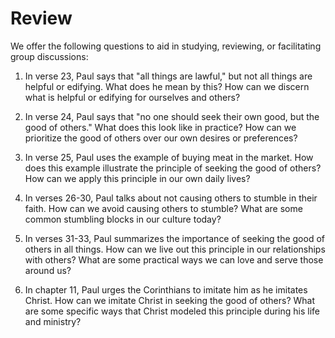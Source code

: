 # Review

We offer the following questions to aid in studying, reviewing, or facilitating group discussions:

1. In verse 23, Paul says that "all things are lawful," but not all things are helpful or edifying. What does he mean by this? How can we discern what is helpful or edifying for ourselves and others?

2. In verse 24, Paul says that "no one should seek their own good, but the good of others." What does this look like in practice? How can we prioritize the good of others over our own desires or preferences?

3. In verse 25, Paul uses the example of buying meat in the market. How does this example illustrate the principle of seeking the good of others? How can we apply this principle in our own daily lives?

4. In verses 26-30, Paul talks about not causing others to stumble in their faith. How can we avoid causing others to stumble? What are some common stumbling blocks in our culture today?

5. In verses 31-33, Paul summarizes the importance of seeking the good of others in all things. How can we live out this principle in our relationships with others? What are some practical ways we can love and serve those around us?

6. In chapter 11, Paul urges the Corinthians to imitate him as he imitates Christ. How can we imitate Christ in seeking the good of others? What are some specific ways that Christ modeled this principle during his life and ministry?

